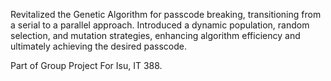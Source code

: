 Revitalized the Genetic Algorithm for passcode breaking, transitioning from a serial to a parallel approach. 
Introduced a dynamic population, random selection, and mutation strategies, enhancing algorithm efficiency and ultimately achieving the desired passcode.  

Part of Group Project For Isu, IT 388.
